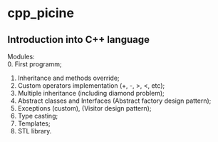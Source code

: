 # cpp_picine

## Introduction into C++ language
Modules:  
0. First programm;
1. Inheritance and methods override;
2. Custom operators implementation (+, -, >, <, etc);
3. Multiple inheritance (including diamond problem);
4. Abstract classes and Interfaces (Abstract factory design pattern);
5. Exceptions (custom), (Visitor design pattern);
6. Type casting;
7. Templates;
8. STL library.
